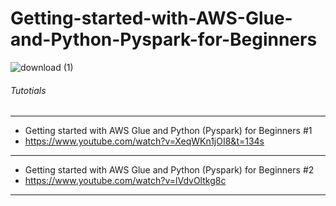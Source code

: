 # Getting-started-with-AWS-Glue-and-Python-Pyspark-for-Beginners

![download (1)](https://user-images.githubusercontent.com/39345855/200565135-024a7a49-0bf2-478a-b3d2-208ccfb133c3.png)


###### Tutotials 
------------------------------------------------------------------------
* Getting started with AWS Glue and Python (Pyspark) for Beginners #1
* https://www.youtube.com/watch?v=XeqWKn1jOI8&t=134s
------------------------------------------------------------------------
* Getting started with AWS Glue and Python (Pyspark) for Beginners #2
* https://www.youtube.com/watch?v=lVdvOltkg8c
------------------------------------------------------------------------
